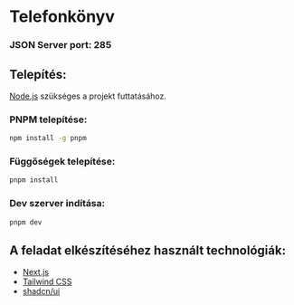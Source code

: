 # Telefonkönyv

### JSON Server port: 285

## Telepítés:

[Node.js](https://nodejs.org/en) szükséges a projekt futtatásához.

### PNPM telepítése:

```bash
npm install -g pnpm
```

### Függőségek telepítése:

```bash
pnpm install
```

### Dev szerver indítása:

```bash
pnpm dev
```

## A feladat elkészítéséhez használt technológiák:

- [Next.js](https://nextjs.org)
- [Tailwind CSS](https://tailwindcss.com)
- [shadcn/ui](https://ui.shadcn.com)
